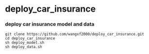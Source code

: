# deploy_car_insurance

### deploy car insurance model and data
```
git clone https://github.com/wangxf2000/deploy_car_insurance.git
cd deploy_car_insurance
sh deploy_model.sh
sh deploy_data.sh
```
